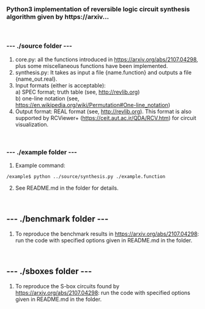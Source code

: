 ### Python3 implementation of reversible logic circuit synthesis algorithm given by https://arxiv...
</br>
 
### --- ./source folder ---
1. core.py: all the functions introduced in https://arxiv.org/abs/2107.04298, plus some miscellaneous functions have been implemented.
2. synthesis.py: It takes as input a file {name.function} and outputs a file {name_out.real}.
3. Input formats (either is acceptable): \
	a) SPEC format; truth table (see, http://revlib.org) \
	b) one-line notation (see, https://en.wikipedia.org/wiki/Permutation#One-line_notation)  
4. Output format: REAL format (see, http://revlib.org). This format is also supported by RCViewer+ (https://ceit.aut.ac.ir/QDA/RCV.htm) for circuit visualization.
</br>

### --- ./example folder ---
1. Example command: 
```
/example$ python ../source/synthesis.py ./example.function
```
2. See README.md in the folder for details.
</br>

## --- ./benchmark folder ---
1. To reproduce the benchmark results in https://arxiv.org/abs/2107.04298: run the code with specified options given in README.md in the folder.
</br>

## --- ./sboxes folder ---
1. To reproduce the S-box circuits found by https://arxiv.org/abs/2107.04298: run the code with specified options given in README.md in the folder.
